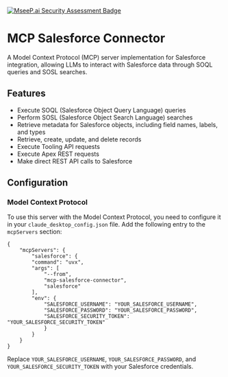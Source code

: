 [![MseeP.ai Security Assessment Badge](https://mseep.net/pr/smn2gnt-mcp-salesforce-badge.png)](https://mseep.ai/app/smn2gnt-mcp-salesforce)

# MCP Salesforce Connector

A Model Context Protocol (MCP) server implementation for Salesforce integration, allowing LLMs to interact with Salesforce data through SOQL queries and SOSL searches.

## Features

- Execute SOQL (Salesforce Object Query Language) queries
- Perform SOSL (Salesforce Object Search Language) searches
- Retrieve metadata for Salesforce objects, including field names, labels, and types
- Retrieve, create, update, and delete records
- Execute Tooling API requests
- Execute Apex REST requests
- Make direct REST API calls to Salesforce


## Configuration
### Model Context Protocol

To use this server with the Model Context Protocol, you need to configure it in your `claude_desktop_config.json` file. Add the following entry to the `mcpServers` section:


    {
        "mcpServers": {
            "salesforce": {
            "command": "uvx",
            "args": [
                "--from",
                "mcp-salesforce-connector",
                "salesforce"
            ],
            "env": {
                "SALESFORCE_USERNAME": "YOUR_SALESFORCE_USERNAME",
                "SALESFORCE_PASSWORD": "YOUR_SALESFORCE_PASSWORD",
                "SALESFORCE_SECURITY_TOKEN": "YOUR_SALESFORCE_SECURITY_TOKEN"
                }
            }
        }
    }
    
Replace `YOUR_SALESFORCE_USERNAME`, `YOUR_SALESFORCE_PASSWORD`, and `YOUR_SALESFORCE_SECURITY_TOKEN` with your Salesforce credentials.
